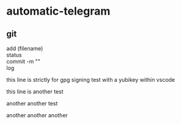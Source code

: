 # automatic-telegram
## git
add (filename)<br>
status<br>
commit -m ""<br>
log<br>

this line is strictly for gpg signing test with a yubikey within vscode

this line is another test

another another test

another another another